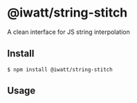 # @iwatt/string-stitch

A clean interface for JS string interpolation

## Install

```
$ npm install @iwatt/string-stitch
```

## Usage

```js

```
